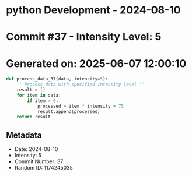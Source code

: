 ﻿# python Development - 2024-08-10
# Commit #37 - Intensity Level: 5
# Generated on: 2025-06-07 12:00:10
```python
def process_data_37(data, intensity=5):
    '''Process data with specified intensity level'''
    result = []
    for item in data:
        if item > 0:
            processed = item * intensity + 75
            result.append(processed)
    return result
```
## Metadata
- Date: 2024-08-10
- Intensity: 5
- Commit Number: 37
- Random ID: 1174245035
